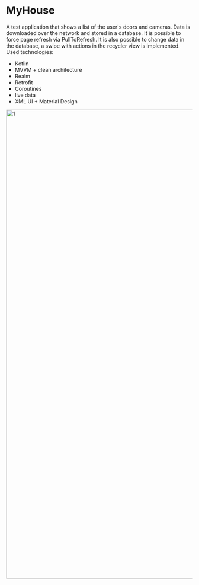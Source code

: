# MyHouse 
A test application that shows a list of the user's doors and cameras. Data is downloaded over the network and stored in a database. It is possible to force page refresh via PullToRefresh. It is also possible to change data in the database, a swipe with actions in the recycler view is implemented.
Used technologies:
- Kotlin
- MVVM + clean architecture
- Realm
- Retrofit
- Coroutines
- live data
- XML UI + Material Design


<img width="1264" alt="1" src="https://user-images.githubusercontent.com/65858995/233214911-e4f8068e-79b5-4756-8b27-dd905adc74cc.png">

